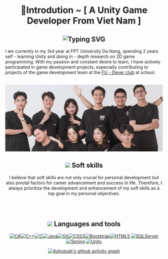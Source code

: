 <h1 align="center">💫Introdution ~ [ A Unity Game Developer From Viet Nam ]</h1>
<div align="center">
    <h2>
        <img src="https://readme-typing-svg.herokuapp.com?font=Jetbrains+mono&size=40&duration=3000&color=33FF33&center=true&vCenter=true&width=1000&lines=Hey..+I'm+Nguyen+Thai+Bao;This+is+my+Github;" alt="Typing SVG"/>
    </h2>
</div>
I am currently in my 3rd year at FPT University Da Nang, spending 2 years self - learning Unity and doing in - depth research on 2D game programming. With my passion and constant desire to learn, I have actively participated in game development projects, especially contributing to projects of the game development team at the <a href="https://www.facebook.com/FPTUDever">FU - Dever club</a> at school. <br><br>

![](https://github.com/Baonguyen-devg/Baonguyen-devg/blob/main/image.png)


<h2 align="center">
  <img src="https://github.com/Baonguyen-devg/Baonguyen-devg/assets/44467739/360f55d4-5ac7-4b3f-9d5f-e25e8e99d52c" width="30">  
  Soft skills
</h2>
<p align="center">
I believe that soft skills are not only crucial for personal development but also pivotal factors for career advancement and success in life. Therefore, I always prioritize the development and enhancement of   my soft skills as a top goal in my personal objectives.<br>
<div align="center">
  <img src="https://img.shields.io/badge/Logical_thinking_in_problem_solving-006d32?style=for-the-badge&logoColor=white" alt=""/>
  <img src="https://img.shields.io/badge/Researching-26a641?style=for-the-badge&logoColor=white" alt=""/>
  <img src="https://img.shields.io/badge/Project_management-39d353?style=for-the-badge&logoColor=white" alt=""/><br>
  <img src="https://img.shields.io/badge/Teamwork-39d353?style=for-the-badge&logoColor=white" alt=""/>
  <img src="https://img.shields.io/badge/Self_learning-26a641?style=for-the-badge&logoColor=white" alt=""/>
  <img src="https://img.shields.io/badge/Work_independently-006d32?style=for-the-badge&logoColor=white" alt=""/>
</div>
</p>

<h2 align="center">
  <img src="https://github.com/Baonguyen-devg/Baonguyen-devg/assets/44467739/affac326-9eeb-40b5-970a-cb8c9b6b4c69" width="35">  
  Languages and tools
</h2>
<p align="center">
<a href="https://docs.microsoft.com/en-us/dotnet/csharp/" target="_blank" rel="noreferrer">
 <img src="https://raw.githubusercontent.com/danielcranney/readme-generator/main/public/icons/skills/csharp-colored.svg" width="36" height="36" alt="C#" /></a><a href="https://docs.microsoft.com/en-us/cpp/?view=msvc-170" target="_blank" rel="noreferrer"><img src="https://raw.githubusercontent.com/danielcranney/readme-generator/main/public/icons/skills/cplusplus-colored.svg" width="36" height="36" alt="C++" /></a><a href="https://docs.microsoft.com/en-us/cpp/?view=msvc-170" target="_blank" rel="noreferrer"><img src="https://raw.githubusercontent.com/danielcranney/readme-generator/main/public/icons/skills/c-colored.svg" width="36" height="36" alt="C" /></a><a href="https://www.oracle.com/java/" target="_blank" rel="noreferrer"><img src="https://raw.githubusercontent.com/danielcranney/readme-generator/main/public/icons/skills/java-colored.svg" width="36" height="36" alt="Java" /></a><a href="https://git-scm.com/" target="_blank" rel="noreferrer"><img src="https://raw.githubusercontent.com/danielcranney/readme-generator/main/public/icons/skills/git-colored.svg" width="36" height="36" alt="Git" /></a><a href="https://www.w3.org/TR/CSS/#css" target="_blank" rel="noreferrer"><img src="https://raw.githubusercontent.com/danielcranney/readme-generator/main/public/icons/skills/css3-colored.svg" width="36" height="36" alt="CSS3" /></a><a href="https://getbootstrap.com/" target="_blank" rel="noreferrer"><img src="https://raw.githubusercontent.com/danielcranney/readme-generator/main/public/icons/skills/bootstrap-colored.svg" width="36" height="36" alt="Bootstrap" /></a><a href="https://developer.mozilla.org/en-US/docs/Glossary/HTML5" target="_blank" rel="noreferrer"><img src="https://raw.githubusercontent.com/danielcranney/readme-generator/main/public/icons/skills/html5-colored.svg" width="36" height="36" alt="HTML5" /></a>
 <a href="https://www.svgrepo.com/show/303229/microsoft-sql-server-logo.svg" target="_blank" rel="noreferrer"><img src="https://www.svgrepo.com/show/303229/microsoft-sql-server-logo.svg" width="36" height="36" alt="SQLServer" /></a>
 <a href="https://www.vectorlogo.zone/logos/springio/springio-icon.svg" target="_blank" rel="noreferrer"><img src="https://www.vectorlogo.zone/logos/springio/springio-icon.svg" width="36" height="36" alt="Spring" /></a>
 <a href="https://www.vectorlogo.zone/logos/unity3d/unity3d-icon.svg"><img src="https://www.vectorlogo.zone/logos/unity3d/unity3d-icon.svg" width="36" height="36" alt="Unity" /></a>
</a>
</p>

<div align="center">
    
[![Ashutosh's github activity graph](https://github-readme-activity-graph.vercel.app/graph?username=Baonguyen-devg&theme=github-compact)](https://github.com/Baonguyen-devg/github-readme-activity-graph)

</div>

